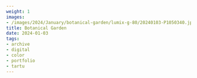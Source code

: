 ```yaml
---
weight: 1
images:
- /images/2024/January/botanical-garden/lumix-g-80/20240103-P1050340.jpg
title: Botanical Garden
date: 2024-01-03
tags:
- archive
- digital
- color
- portfolio
- tartu
---
```

